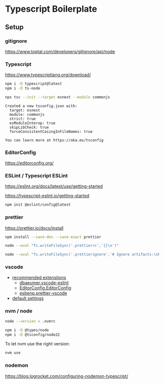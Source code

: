 # Typescript Boilerplate

## Setup

### gitignore

https://www.toptal.com/developers/gitignore/api/node

### Typescript

https://www.typescriptlang.org/download/

```sh
npm i -D typescript@latest
npm i -D ts-node

npx tsc --init --target esnext --module commonjs

```

```text
Created a new tsconfig.json with:
  target: esnext
  module: commonjs
  strict: true
  esModuleInterop: true
  skipLibCheck: true
  forceConsistentCasingInFileNames: true

You can learn more at https://aka.ms/tsconfig
```

### EditorConfig

https://editorconfig.org/

### ESLint / Typescript ESLint

https://eslint.org/docs/latest/use/getting-started

https://typescript-eslint.io/getting-started

```sh
npm init @eslint/config@latest

```

### prettier

https://prettier.io/docs/install

```sh
npm install --save-dev --save-exact prettier

node --eval "fs.writeFileSync('.prettierrc','{}\n')"

node --eval "fs.writeFileSync('.prettierignore','# Ignore artifacts:\nbuild\ncoverage\n')"

```

### vscode

- [recommended extenstions](./.vscode/extensions.json)
  - [dbaeumer.vscode-eslint](https://marketplace.visualstudio.com/items?itemName=dbaeumer.vscode-eslint)
  - [EditorConfig.EditorConfig](https://marketplace.visualstudio.com/items?itemName=EditorConfig.EditorConfig)
  - [esbenp.prettier-vscode](https://marketplace.visualstudio.com/items?itemName=esbenp.prettier-vscode)
- [default settings](./.vscode/settings.json)

### nvm / node

```sh
node --version > .nvmrc

npm i -D @types/node
npm i -D @tsconfig/node22

```

To let nvm use the right version:

```sh
nvm use

```

### nodemon

https://blog.logrocket.com/configuring-nodemon-typescript/
